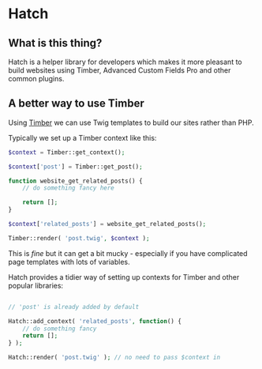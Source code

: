 Hatch
=====

## What is this thing?

Hatch is a helper library for developers which makes it more pleasant to build websites using Timber, Advanced Custom Fields Pro and other common plugins. 


## A better way to use Timber

Using [Timber](https://en-gb.wordpress.org/plugins/timber-library/) we can use Twig templates to build our sites rather than PHP. 

Typically we set up a Timber context like this:

```php
$context = Timber::get_context();

$context['post'] = Timber::get_post();

function website_get_related_posts() {
	// do something fancy here

	return [];
}

$context['related_posts'] = website_get_related_posts();

Timber::render( 'post.twig', $context );
```

This is _fine_ but it can get a bit mucky - especially if you have complicated page templates with lots of variables.

Hatch provides a tidier way of setting up contexts for Timber and other popular libraries:

```php

// 'post' is already added by default

Hatch::add_context( 'related_posts', function() {
	// do something fancy
	return [];
} );

Hatch::render( 'post.twig' ); // no need to pass $context in 

```


